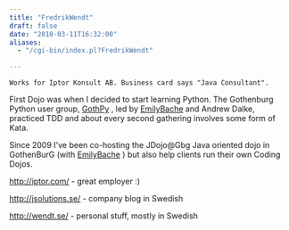 ```yaml
---
title: "FredrikWendt"
draft: false
date: "2010-03-11T16:32:00"
aliases:
  - "/cgi-bin/index.pl?FredrikWendt"

---
```

    Works for Iptor Konsult AB. Business card says "Java Consultant".

First Dojo was when I decided to start learning Python. The Gothenburg
Python user group, [GothPy](/dojo/GothPy) , led by
[EmilyBache](/people/EmilyBache) and Andrew Dalke, practiced TDD and
about every second gathering involves some form of Kata.

Since 2009 I've been co-hosting the JDojo@Gbg Java oriented dojo in
GothenBurG (with [EmilyBache](/people/EmilyBache) ) but also help
clients run their own Coding Dojos.

<http://iptor.com/> - great employer :)

<http://jsolutions.se/> - company blog in Swedish

<http://wendt.se/> - personal stuff, mostly in Swedish
